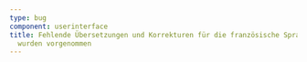 ```yaml
---
type: bug
component: userinterface
title: Fehlende Übersetzungen und Korrekturen für die französische Sprachversion
  wurden vorgenommen
---
```

